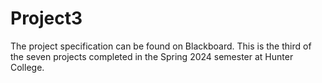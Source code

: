 # Project3

The project specification can be found on Blackboard. This is the third of the seven projects completed in the Spring 2024 semester at Hunter College.

